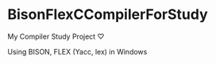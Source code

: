 # BisonFlexCCompilerForStudy

My Compiler Study Project ♡

Using BISON, FLEX  (Yacc, lex) in Windows

